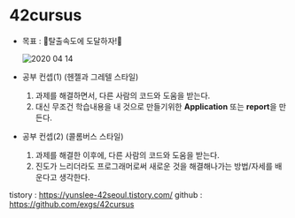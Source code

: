 # 42cursus

- 목표 : 🚀탈출속도에 도달하자!🚀 

  ![2020 04 14](https://user-images.githubusercontent.com/56223639/84601211-86aeb200-aeb9-11ea-9057-4895e2df5fa7.jpg)

- 공부 컨셉(1) (헨젤과 그레텔 스타일)
  1. 과제를 해결하면서, 다른 사람의 코드와 도움을 받는다.
  2. 대신 무조건 학습내용을 내 것으로 만들기위한 **Application** 또는 **report**을 만든다.
  
- 공부 컨셉(2) (콜롬버스 스타일)
  1. 과제를 해결한 이후에, 다른 사람의 코드와 도움을 받는다.
  2. 진도가 느리더라도 프로그래머로써 새로운 것을 해결해나가는 방법/자세를 배운다고 생각한다.

tistory : https://yunslee-42seoul.tistory.com/
github : https://github.com/exgs/42cursus
